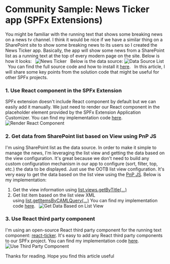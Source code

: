 # Community Sample: News Ticker app (SPFx Extensions)

You might be familiar with the running text that shows some breaking
news on a news tv channel. I think it would be nice if we have a similar
thing on a SharePoint site to show some breaking news to its users so I
created the News Ticker app. Basically, the app will show some news from
a SharePoint list as a running text at the top of every modern page on
the site. Below is how it looks:
 
![News
Ticker](https://techcommunity.microsoft.com/t5/image/serverpage/image-id/279318iBD7C1FA76F09EB66/image-size/large?v=v2&px=999 "react-application-news-ticker.gif")
 
Below is the data source:
![Data Source
List](https://techcommunity.microsoft.com/t5/image/serverpage/image-id/279441iE9881D8214AAA66A/image-size/large?v=v2&px=999 "2021-05-10 19_32_40-Window.png")
 
You can find the full source code and how to install
it [here](https://github.com/pnp/sp-dev-fx-extensions/tree/main/samples/react-application-news-ticker).
 
In this article, I will share some key points from the solution code
that might be useful for other SPFx projects.
 
### 1. Use React component in the SPFx Extension

SPFx extension doesn\'t include React component by default but we can
easily add it manually.
We just need to render our React component in the placeholder element
provided by the SPFx Extension Application Customizer.
You can find my implementation
code [here](https://github.com/pnp/sp-dev-fx-extensions/blob/635f2cc96302b193ed9fbcfbc8789ffcca229748/samples/react-application-news-ticker/src/extensions/newsTicker/NewsTickerApplicationCustomizer.ts#L87 "Github link").
 
![Render React
Component](https://techcommunity.microsoft.com/t5/image/serverpage/image-id/279455iEFBFD8FE6D03A38E/image-size/large?v=v2&px=999 "1.png")
 
### 2. Get data from SharePoint list based on View using PnP JS

I\'m using SharePoint list as the data source.
In order to make it simple to manage the news, I\'m leveraging the list
view and getting the data based on the view configuration.
It\'s great because we don\'t need to build any custom configuration
mechanism in our app to configure (sort, filter, top, etc.) the data to
be displayed. Just use the OOTB list view configuration.
It\'s very easy to get the data based on the list view using the [PnP
JS](https://pnp.github.io/pnpjs/sp/). Below is my implementation:
1.  Get the view information
    using [list.views.getByTitle(\...)](https://pnp.github.io/pnpjs/sp/views/#get-views-in-a-list)
2.  Get list item based on the list view XML
    using [list.getItemsByCAMLQuery(\...)](https://pnp.github.io/pnpjs/sp/lists/#get-list-items-using-a-caml-query)
You can find my implementation
code [here](https://github.com/pnp/sp-dev-fx-extensions/blob/a2f8ca83d13978835c5a7468c68a2a460bf58a50/samples/react-application-news-ticker/src/extensions/newsTicker/service/SpService.ts#L10).
 
![Get Data Based on List
View](https://techcommunity.microsoft.com/t5/image/serverpage/image-id/279447i5718F46BA7B7857C/image-size/large?v=v2&px=999 "2021-05-10 19_56_48-Window.png")
 
### 3. Use React third party component 

I\'m using an open-source React third party component for the running
text component:
[react-ticker](https://github.com/AndreasFaust/react-ticker).
It\'s easy to add any React third party components to our SPFx project.
You can find my implementation code
[here](https://github.com/pnp/sp-dev-fx-extensions/blob/main/samples/react-application-news-ticker/src/extensions/newsTicker/components/NewsTicker.tsx).
 
![Use Third Party
Component](https://techcommunity.microsoft.com/t5/image/serverpage/image-id/279450iACED2CE0142AC1FF/image-size/large?v=v2&px=999 "2021-05-10 20_28_27-Window.png")

Thanks for reading. Hope you find this article
useful
